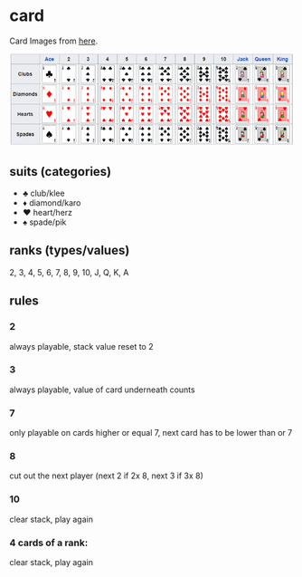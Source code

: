 # card
Card Images from [here](http://acbl.mybigcommerce.com/52-playing-cards/).

![card deck](assets/doc/deck.png)

## suits (categories)
* ♣ club/klee
* ♦ diamond/karo
* ♥ heart/herz
* ♠ spade/pik

## ranks (types/values)
2, 3, 4, 5, 6, 7, 8, 9, 10, J, Q, K, A

## rules
### 2
always playable, stack value reset to 2

### 3
always playable, value of card underneath counts

### 7
only playable on cards higher or equal 7, next card has to be lower than or 7

### 8
cut out the next player (next 2 if 2x 8, next 3 if 3x 8)

### 10
clear stack, play again

### 4 cards of a rank:
clear stack, play again
